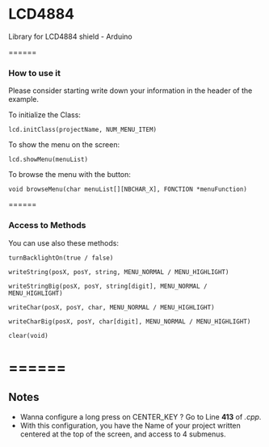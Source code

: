 # LCD4884
Library for LCD4884 shield - Arduino

======

### How to use it


Please consider starting write down your information in the header of the example.


To initialize the Class:

```lcd.initClass(projectName, NUM_MENU_ITEM) ```

To show the menu on the screen:

```lcd.showMenu(menuList) ```

To browse the menu with the button:

```void browseMenu(char menuList[][NBCHAR_X], FONCTION *menuFunction) ```


======
### Access to Methods

You can use also these methods:

`turnBacklightOn(true / false)`

`writeString(posX, posY, string, MENU_NORMAL / MENU_HIGHLIGHT)`

`writeStringBig(posX, posY, string[digit], MENU_NORMAL / MENU_HIGHLIGHT)`

`writeChar(posX, posY, char, MENU_NORMAL / MENU_HIGHLIGHT)`

`writeCharBig(posX, posY, char[digit], MENU_NORMAL / MENU_HIGHLIGHT)`

`clear(void)`


======
======

## Notes
* Wanna configure a long press on CENTER_KEY ? Go to Line **413** of *.cpp*.
* With this configuration, you have the Name of your project written centered at the top of the screen, and access to 4 submenus.
